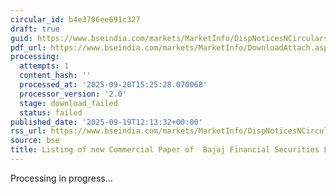 ```yaml
---
circular_id: b4e3706ee691c327
draft: true
guid: https://www.bseindia.com/markets/MarketInfo/DispNoticesNCirculars.aspx?Noticeid={5218C4C1-C773-4124-91AE-57160B7592BC}&noticeno=20250919-23&dt=09/19/2025&icount=23&totcount=44&flag=0
pdf_url: https://www.bseindia.com/markets/MarketInfo/DownloadAttach.aspx?id=20250919-23&attachedId=
processing:
  attempts: 1
  content_hash: ''
  processed_at: '2025-09-20T15:25:28.070068'
  processor_version: '2.0'
  stage: download_failed
  status: failed
published_date: '2025-09-19T12:13:32+00:00'
rss_url: https://www.bseindia.com/markets/MarketInfo/DispNoticesNCirculars.aspx?Noticeid={5218C4C1-C773-4124-91AE-57160B7592BC}&noticeno=20250919-23&dt=09/19/2025&icount=23&totcount=44&flag=0
source: bse
title: Listing of new Commercial Paper of  Bajaj Financial Securities Limited
---
```


Processing in progress...
